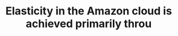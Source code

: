 ---
layout: all-exams
title: "Elasticity in the Amazon cloud is achieved primarily throu"
blurb: "This question maps directly to an AWS exam objective Recognize that elasticity is achieved through Auto Scaling 
You can learn more about AWS Auto Sc"
quid: 124
---